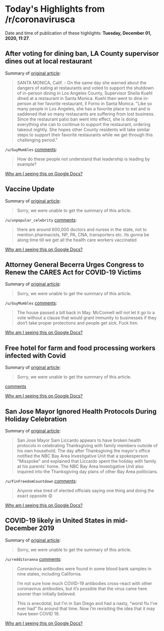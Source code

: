 # Today's Highlights from /r/coronavirusca

Date and time of publication of these highlights: **Tuesday, December 01, 2020, 11:27**.

## After voting for dining ban, LA County supervisor dines out at local restaurant

Summary of [original article](https://abc7.com/la-county-dining-ban-coronavirus-covid-19-supervisor-sheila-kuehl/8402376/):

> SANTA MONICA, Calif. - On the same day she warned about the dangers of eating at restaurants and voted to support the shutdown of in-person dining in Los Angeles County, Supervisor Sheila Kuehl dined at a restaurant in Santa Monica. Kuehl then went to dine in-person at her favorite restaurant, Il Forno in Santa Monica. "Like so many people in Los Angeles, she has a favorite place to eat and is saddened that so many restaurants are suffering from lost business. Since the restaurant patio ban went into effect, she is doing everything she can to continue to support the restaurant, ordering takeout nightly. She hopes other County residents will take similar steps to support their favorite restaurants while we get through this challenging period."

`/u/GuyMumbles` [comments](https://www.reddit.com/r/CoronavirusCA/comments/k4mu93/after_voting_for_dining_ban_la_county_supervisor/):

> How do these people not understand that leadership is leading by example?

[Why am I seeing this on Google Docs?](https://docs.google.com/document/d/1Dc6We63vOXIZsc0op-Bt4abqkYjXzOigalQqFxmvvbM/edit?usp=sharing)

## Vaccine Update

Summary of [original article](https://i.imgur.com/5NmqEW7.jpg):

> Sorry, we were unable to get the summary of this article.

`/u/unpopular_celebrity` [comments](https://www.reddit.com/r/CoronavirusCA/comments/k4943f/vaccine_update/):

> there are around 600,000 doctors and nurses in the state, not to mention pharmacists, NP, PA, CNA, transporters etc. Its gonna be along time till we get all the health care workers vaccinated

[Why am I seeing this on Google Docs?](https://docs.google.com/document/d/1Dc6We63vOXIZsc0op-Bt4abqkYjXzOigalQqFxmvvbM/edit?usp=sharing)

## Attorney General Becerra Urges Congress to Renew the CARES Act for COVID-19 Victims

Summary of [original article](http://crweworld.com/ca/trendingnow/news/1795020/attorney-general-becerra-urges-congress-to-renew-the-cares-act-for-covid-19-victims):

> Sorry, we were unable to get the summary of this article.

`/u/GuyMumbles` [comments](https://www.reddit.com/r/CoronavirusCA/comments/k431sh/attorney_general_becerra_urges_congress_to_renew/):

> The house passed a bill back in May. McConnell will not let it go to a vote without a clause that would grant immunity to businesses if they don’t take proper protections and people get sick. Fuck him.

[Why am I seeing this on Google Docs?](https://docs.google.com/document/d/1Dc6We63vOXIZsc0op-Bt4abqkYjXzOigalQqFxmvvbM/edit?usp=sharing)

## Free hotel for farm and food processing workers infected with Covid

Summary of [original article](https://covid19.ca.gov/housing-for-agricultural-workers/):

> Sorry, we were unable to get the summary of this article.

[comments](https://www.reddit.com/r/CoronavirusCA/comments/k4qhod/free_hotel_for_farm_and_food_processing_workers/)

[Why am I seeing this on Google Docs?](https://docs.google.com/document/d/1Dc6We63vOXIZsc0op-Bt4abqkYjXzOigalQqFxmvvbM/edit?usp=sharing)

## San Jose Mayor Ignored Health Protocols During Holiday Celebration

Summary of [original article](https://www.nbcbayarea.com/investigations/san-jose-mayor-ignored-health-protocols-in-joining-parents-others-for-holiday-celebration/2411207/):

> San Jose Mayor Sam Liccardo appears to have broken health protocols in celebrating Thanksgiving with family members outside of his own household. The day after Thanksgiving the mayor's office notified the NBC Bay Area Investigative Unit that a spokesperson "Misspoke" and explained that Liccardo spent the holiday with family at his parents' home. The NBC Bay Area Investigative Unit also inquired into the Thanksgiving day plans of other Bay Area politicians.

`/u/FinFreedomCountdown` [comments](https://www.reddit.com/r/CoronavirusCA/comments/k4elas/san_jose_mayor_ignored_health_protocols_during/):

> Anyone else tired of elected officials saying one thing and doing the exact opposite 😡

[Why am I seeing this on Google Docs?](https://docs.google.com/document/d/1Dc6We63vOXIZsc0op-Bt4abqkYjXzOigalQqFxmvvbM/edit?usp=sharing)

## COVID-19 likely in United States in mid-December 2019

Summary of [original article](https://www.google.com/amp/s/www.wsj.com/amp/articles/covid-19-likely-in-u-s-in-mid-december-2019-cdc-scientists-report-11606782449):

> Sorry, we were unable to get the summary of this article.

`/u/redditoranna` [comments](https://www.reddit.com/r/CoronavirusCA/comments/k4hgct/covid19_likely_in_united_states_in_middecember/):

> Coronavirus antibodies were found in some blood bank samples in nine states, including California. 
> 
> I’m not sure how much COVID-19 antibodies cross-react with other coronavirus antibodies, but it’s possible that the virus came here sooner than initially believed.
> 
> This is anecdotal, but I’m in San Diego and had a nasty, “worst flu I’ve ever had” flu around that time. Now I’m revisiting the idea that it may have been COVID 19.

[Why am I seeing this on Google Docs?](https://docs.google.com/document/d/1Dc6We63vOXIZsc0op-Bt4abqkYjXzOigalQqFxmvvbM/edit?usp=sharing)

